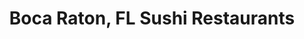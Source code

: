 ---
layout: city
title: Boca Raton, FL Sushi Restaurants
permalink: /florida/boca-raton/
stateAbbr: FL
stateName: Florida
cityName: Boca Raton

---